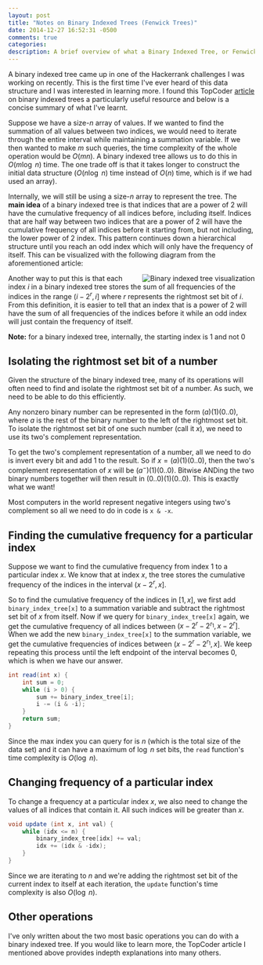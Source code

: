 ```yaml
---
layout: post
title: "Notes on Binary Indexed Trees (Fenwick Trees)"
date: 2014-12-27 16:52:31 -0500
comments: true
categories: 
description: A brief overview of what a Binary Indexed Tree, or Fenwick Tree is. Quickly and intuitively learn how this data structure works and how it's implemented
---
```


A binary indexed tree came up in one of the Hackerrank challenges I was working on recently. This is the first time I've ever heard of this data structure and I was interested in learning more. I found this TopCoder [article](http://community.topcoder.com/tc?module=Static&d1=tutorials&d2=binaryIndexedTrees) on binary indexed trees a particularly useful resource and below is a concise summary of what I've learnt.

Suppose we have a size-$n$ array of values. If we wanted to find the summation of all values between two indices, we would need to iterate through the entire interval while maintaining a summation variable. If we then wanted to make $m$ such queries, the time complexity of the whole operation would be $O(mn)$. A binary indexed tree allows us to do this in $O(m\log\ n)$ time. The one trade off is that it takes longer to construct the initial data structure ($O(n \log\ n)$ time instead of $O(n)$ time, which is if we had used an array).

Internally, we will still be using a size-$n$ array to represent the tree. The **main idea** of a binary indexed tree is that indices that are a power of 2 will have the cumulative frequency of all indices before, including itself. Indices that are half way between two indices that are a power of 2 will have the cumulative frequency of all indices before it starting from, but not including, the lower power of 2 index. This pattern continues down a hierarchical structure until you reach an odd index which will only have the frequency of itself. This can be visualized with the following diagram from the aforementioned article:

<img align="right" src="http://community.topcoder.com/i/education/binaryIndexedTrees/bitval.gif" alt="Binary indexed tree visualization">

Another way to put this is that each index $i$ in a binary indexed tree stores the sum of all frequencies of the indices in the range $(i - 2^r, i]$ where $r$ represents the rightmost set bit of $i$. From this definition, it is easier to tell that an index that is a power of 2 will have the sum of all frequencies of the indices before it while an odd index will just contain the frequency of itself.

**Note:** for a binary indexed tree, internally, the starting index is $1$ and not $0$

## Isolating the rightmost set bit of a number

Given the structure of the binary indexed tree, many of its operations will often need to find and isolate the rightmost set bit of a number. As such, we need to be able to do this efficiently.

Any nonzero binary number can be represented in the form $(a)(1)(0..0)$, where $a$ is the rest of the binary number to the left of the rightmost set bit. To isolate the rightmost set bit of one such number (call it $x$), we need to use its two's complement representation.

To get the two's complement representation of a number, all we need to do is invert every bit and add $1$ to the result. So if $x = (a)(1)(0..0)$, then the two's complement representation of $x$ will be $(a^{-})(1)(0..0)$. Bitwise ANDing the two binary numbers together will then result in $(0..0)(1)(0..0)$. This is exactly what we want!

Most computers in the world represent negative integers using two's complement so all we need to do in code is `x & -x`.

## Finding the cumulative frequency for a particular index

Suppose we want to find the cumulative frequency from index $1$ to a particular index $x$. We know that at index $x$, the tree stores the cumulative frequency of the indices in the interval $(x - 2^r, x]$.

So to find the cumulative frequency of the indices in $[1, x]$, we first add `binary_index_tree[x]` to a summation variable and subtract the rightmost set bit of $x$ from itself. Now if we query for `binary_index_tree[x]` again, we get the cumulative frequency of all indices between $(x - 2^r - 2^{r_1}, x - 2^r]$. When we add the new `binary_index_tree[x]` to the summation variable, we get the cumulative frequencies of indices between $(x - 2^r - 2^{r_1}, x]$. We keep repeating this process until the left endpoint of the interval becomes $0$, which is when we have our answer.

```java
int read(int x) {
    int sum = 0;
    while (i > 0) {
        sum += binary_index_tree[i];
        i -= (i & -i);
    }
    return sum;
} 
```

Since the max index you can query for is $n$ (which is the total size of the data set) and it can have a maximum of $\log\ n$ set bits, the `read` function's time complexity is $O(\log\ n)$.

## Changing frequency of a particular index

To change a frequency at a particular index $x$, we also need to change the values of all indices that contain it. All such indices will be greater than $x$.

```java
void update (int x, int val) {
    while (idx <= n) {
        binary_index_tree[idx] += val;
        idx += (idx & -idx);
    }
}
```

Since we are iterating to $n$ and we're adding the rightmost set bit of the current index to itself at each iteration, the `update` function's time complexity is also $O(\log\ n)$.

## Other operations

I've only written about the two most basic operations you can do with a binary indexed tree. If you would like to learn more, the TopCoder article I mentioned above provides indepth explanations into many others.